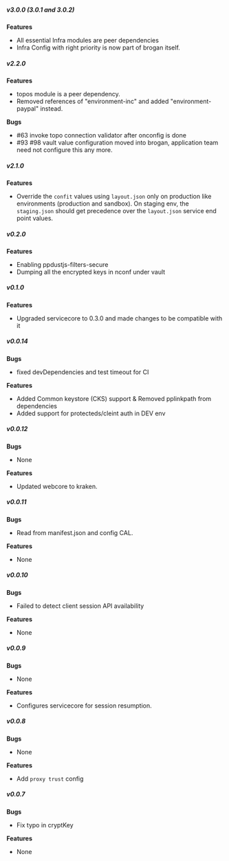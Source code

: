 ##### v3.0.0 (3.0.1 and 3.0.2)

**Features**
- All essential Infra modules are peer dependencies
- Infra Config with right priority is now part of brogan itself.

##### v2.2.0

**Features**
- topos module is a peer dependency.
- Removed references of "environment-inc" and added "environment-paypal" instead.

**Bugs**

- #63 invoke topo connection validator after onconfig is done
- #93 #98 vault value configuration moved into brogan, application team need not configure this any more.

##### v2.1.0

**Features**
- Override the `confit` values using `layout.json` only on production like environments (production and sandbox). On staging env, the `staging.json` should get precedence over the `layout.json` service end point values.

##### v0.2.0

**Features**
- Enabling ppdustjs-filters-secure
- Dumping all the encrypted keys in nconf under vault


##### v0.1.0

**Features**
- Upgraded servicecore to 0.3.0 and made changes to be compatible with it

##### v0.0.14

**Bugs**
- fixed devDependencies and test timeout for CI

**Features**
- Added Common keystore (CKS) support & Removed pplinkpath from dependencies
- Added support for protecteds/cleint auth in DEV env


##### v0.0.12

**Bugs**
- None

**Features**
- Updated webcore to kraken.


##### v0.0.11

**Bugs**
- Read from manifest.json and config CAL.

**Features**
- None


##### v0.0.10

**Bugs**
- Failed to detect client session API availability

**Features**
- None


##### v0.0.9

**Bugs**
- None

**Features**
- Configures servicecore for session resumption.



##### v0.0.8

**Bugs**
- None

**Features**
- Add `proxy trust` config



##### v0.0.7

**Bugs**
- Fix typo in cryptKey

**Features**
- None
